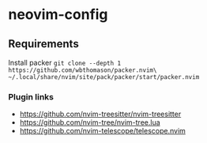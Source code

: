 # neovim-config

## Requirements

Install packer
`git clone --depth 1 https://github.com/wbthomason/packer.nvim\
 ~/.local/share/nvim/site/pack/packer/start/packer.nvim`

### Plugin links

- https://github.com/nvim-treesitter/nvim-treesitter
- https://github.com/nvim-tree/nvim-tree.lua
- https://github.com/nvim-telescope/telescope.nvim
